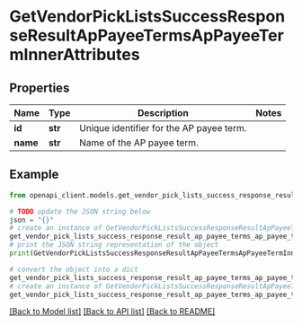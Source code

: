 # GetVendorPickListsSuccessResponseResultApPayeeTermsApPayeeTermInnerAttributes


## Properties

Name | Type | Description | Notes
------------ | ------------- | ------------- | -------------
**id** | **str** | Unique identifier for the AP payee term. | 
**name** | **str** | Name of the AP payee term. | 

## Example

```python
from openapi_client.models.get_vendor_pick_lists_success_response_result_ap_payee_terms_ap_payee_term_inner_attributes import GetVendorPickListsSuccessResponseResultApPayeeTermsApPayeeTermInnerAttributes

# TODO update the JSON string below
json = "{}"
# create an instance of GetVendorPickListsSuccessResponseResultApPayeeTermsApPayeeTermInnerAttributes from a JSON string
get_vendor_pick_lists_success_response_result_ap_payee_terms_ap_payee_term_inner_attributes_instance = GetVendorPickListsSuccessResponseResultApPayeeTermsApPayeeTermInnerAttributes.from_json(json)
# print the JSON string representation of the object
print(GetVendorPickListsSuccessResponseResultApPayeeTermsApPayeeTermInnerAttributes.to_json())

# convert the object into a dict
get_vendor_pick_lists_success_response_result_ap_payee_terms_ap_payee_term_inner_attributes_dict = get_vendor_pick_lists_success_response_result_ap_payee_terms_ap_payee_term_inner_attributes_instance.to_dict()
# create an instance of GetVendorPickListsSuccessResponseResultApPayeeTermsApPayeeTermInnerAttributes from a dict
get_vendor_pick_lists_success_response_result_ap_payee_terms_ap_payee_term_inner_attributes_from_dict = GetVendorPickListsSuccessResponseResultApPayeeTermsApPayeeTermInnerAttributes.from_dict(get_vendor_pick_lists_success_response_result_ap_payee_terms_ap_payee_term_inner_attributes_dict)
```
[[Back to Model list]](../README.md#documentation-for-models) [[Back to API list]](../README.md#documentation-for-api-endpoints) [[Back to README]](../README.md)


